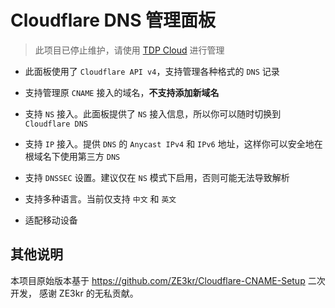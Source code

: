 # Cloudflare DNS 管理面板

> 此项目已停止维护，请使用 [TDP Cloud](https://github.com/open-tdp/tdp-cloud) 进行管理

- 此面板使用了 `Cloudflare API v4`，支持管理各种格式的 `DNS` 记录

- 支持管理原 `CNAME` 接入的域名，**不支持添加新域名**

- 支持 `NS` 接入。此面板提供了 `NS` 接入信息，所以你可以随时切换到 `Cloudflare DNS`

- 支持 `IP` 接入。提供 `DNS` 的 `Anycast IPv4` 和 `IPv6` 地址，这样你可以安全地在根域名下使用第三方 `DNS`

- 支持 `DNSSEC` 设置。建议仅在 `NS` 模式下启用，否则可能无法导致解析

- 支持多种语言。当前仅支持 `中文` 和 `英文`

- 适配移动设备

## 其他说明

本项目原始版本基于 https://github.com/ZE3kr/Cloudflare-CNAME-Setup 二次开发， 感谢 ZE3kr 的无私贡献。
